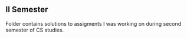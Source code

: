 ## II Semester

Folder contains solutions to assigments I was working on during second semester of CS studies.
